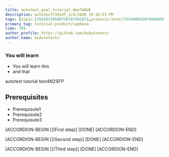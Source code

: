 ```yaml
---
title: autotest_pool_tutorial-deo7A0U6
description: autotest71Oz4f_2/4/2020 10:10:51 PM
tags: [topic:139269250608756787992873,products:tech/73554900100700000996,tutorial:experience/advanced]
primary_tag: tutorial:product/sapHana
time: 704
author_profile: https://github.com/ksAutotests
author_name: ksAutotests
---
```

### You will learn
- You will learn this
- and that

autotest tutorial text4N2SFP

## Prerequisites
- Prerequisute1
- Prerequisute2
- Prerequisute3

[ACCORDION-BEGIN [](First step)]
[DONE]
[ACCORDION-END]

[ACCORDION-BEGIN [](Second step)]
[DONE]
[ACCORDION-END]

[ACCORDION-BEGIN [](Third step)]
[DONE]
[ACCORDION-END]

